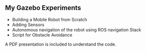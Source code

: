 ## My Gazebo Experiments

- Building a Mobile Robot from Scratch
- Adding Sensors
- Autonomous navigation of the robot using ROS navigation Stack
- Script for Obstacle Avoidance

A PDF presentation is included to understand the code.  
